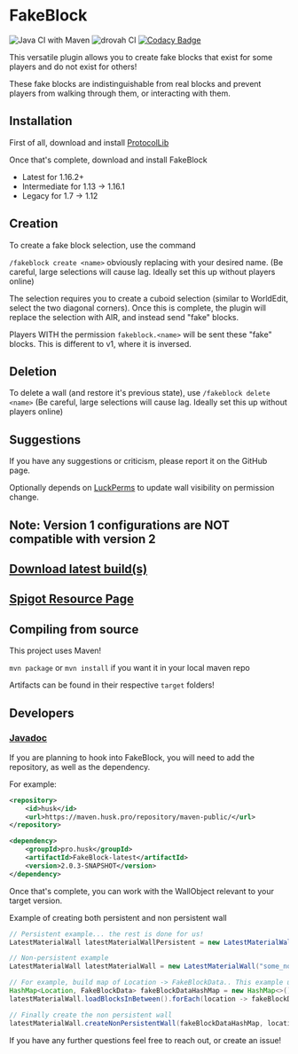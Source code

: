 # FakeBlock

![Java CI with Maven](https://github.com/Huskehhh/FakeBlock/workflows/Java%20CI%20with%20Maven/badge.svg)
![drovah CI](https://ci.husk.pro/FakeBlock/badge)
[![Codacy Badge](https://api.codacy.com/project/badge/Grade/a3a1e78960f243a79d3c585e9d09819f)](https://app.codacy.com/manual/Huskehhh/FakeBlock?utm_source=github.com&utm_medium=referral&utm_content=Huskehhh/FakeBlock&utm_campaign=Badge_Grade_Dashboard)

This versatile plugin allows you to create fake blocks that exist for some players and do not exist for others!

These fake blocks are indistinguishable from real blocks and prevent players from walking through them, or interacting
with them.

## Installation

First of all, download and install [ProtocolLib](https://www.spigotmc.org/resources/protocollib.1997/)

Once that's complete, download and install FakeBlock

- Latest for 1.16.2+
- Intermediate for 1.13 -> 1.16.1
- Legacy for 1.7 -> 1.12

## Creation

To create a fake block selection, use the command

``/fakeblock create <name>`` obviously replacing <name> with your desired name. (Be careful, large selections will cause
lag. Ideally set this up without players online)

The selection requires you to create a cuboid selection (similar to WorldEdit, select the two diagonal corners). Once
this is complete, the plugin will replace the selection with AIR, and instead send "fake" blocks.

Players WITH the permission
``fakeblock.<name>`` will be sent these "fake" blocks. This is different to v1, where it is inversed.

## Deletion

To delete a wall (and restore it's previous state), use ``/fakeblock delete <name>`` (Be careful, large selections will
cause lag. Ideally set this up without players online)

## Suggestions

If you have any suggestions or criticism, please report it on the GitHub page.

Optionally depends on [LuckPerms](https://luckperms.net/) to update wall visibility on permission change.

## Note: Version 1 configurations are NOT compatible with version 2

## [Download latest build(s)](https://ci.husk.pro/)

## [Spigot Resource Page](https://www.spigotmc.org/resources/fakeblock.12830/)

## Compiling from source

This project uses Maven!

```mvn package``` or ```mvn install``` if you want it in your local maven repo

Artifacts can be found in their respective ``target`` folders!

## Developers

### [Javadoc](https://huskehhh.github.io/FakeBlock/)

If you are planning to hook into FakeBlock, you will need to add the repository, as well as the dependency.

For example:

```xml
<repository>
    <id>husk</id>
    <url>https://maven.husk.pro/repository/maven-public/</url>
</repository>
```

```xml
<dependency>
    <groupId>pro.husk</groupId>
    <artifactId>FakeBlock-latest</artifactId>
    <version>2.0.3-SNAPSHOT</version>
</dependency>
```

Once that's complete, you can work with the WallObject relevant to your target version.

Example of creating both persistent and non persistent wall

```java
// Persistent example... the rest is done for us!
LatestMaterialWall latestMaterialWallPersistent = new LatestMaterialWall("some_persistent_wall", location1, location2);

// Non-persistent example
LatestMaterialWall latestMaterialWall = new LatestMaterialWall("some_non_persistent_wall");

// For example, build map of Location -> FakeBlockData.. This example uses the world data, however, you might want to load from a schematic or something.
HashMap<Location, FakeBlockData> fakeBlockDataHashMap = new HashMap<>();
latestMaterialWall.loadBlocksInBetween().forEach(location -> fakeBlockDataHashMap.put(location, new FakeBlockData(location.getBlock().getBlockData())));

// Finally create the non persistent wall
latestMaterialWall.createNonPersistentWall(fakeBlockDataHashMap, location1, location2);
```

If you have any further questions feel free to reach out, or create an issue!
